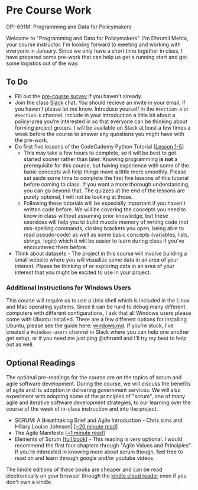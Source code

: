# Pre Course Work

DPI-691M: Programming and Data for Policymakers

Welcome to "Programming and Data for Policymakers". I'm Dhrumil Mehta, your course instructor. I'm looking forward to meeting and working with everyone in January. Since we only have a short time together in class, I have prepared some pre-work that can help us get a running start and get some logistics out of the way.

## To Do

* Fill out the [pre-course survey](https://docs.google.com/forms/d/e/1FAIpQLSdSCZS-Hs4oD6yvFxUipPiEVmNv-dCM5RuZKsqKdLXWII9ZZQ/viewform?usp=sf_link) if you haven't already.
* Join the class [Slack](https://code4policy.slack.com) chat. You should recieve an invite in your email, if you haven't please let me know. Introduce yourself in the `#section-a` or `#section-b` channel. Include in your introduction a little bit about a policy-area you’re interested in so that everyone can be thinking about forming project groups. I will be available on Slack at least a few times a week before the course to answer any questions you might have with the pre-work.
* Do first five lessons of the CodeCademy Python Tutorial [[Lesson 1-5](https://www.codecademy.com/learn/learn-python)]
	- This may take a few hours to complete, so it will be best to get started sooner rather than later. Knowing programming **is not** a prerequisite for this course, but having experience with some of the basic concepts will help things move a little more smoothly. Please set aside some time to complete the first five lessons of this tutorial before coming to class. If you want a more thorough understanding, you can go beyond that. The quizzes at the end of the lessons are purely optional, I will not be looking at those.
	- Following these tutorials will be especially important if you haven't written code before. We will be covering the concepts you need to know in class without assuming prior knowledge, but these exersices will help you to build muscle memory of writing code (not mis-spelling commands, closing brackets you open, being able to read pseudo-code) as well as some basic concepts (variables, lists, strings, logic) which it will be easier to learn during class if you've encountered them before.
* Think about datasets - The project in this course will involve building a small website where you will visualize some data in an area of your interest. Please be thinking of or exploring data in an area of your interest that you might be excited to use in your project.

### Additional Instructions for Windows Users

This course will require us to use a Unix shell which is included in the Linux and Mac operating systems. Since it can be hard to debug many different computers with different configurations, I ask that all Windows users please come with Ubuntu installed. There are a few different options for installing Ubuntu, please see the guide here: [windows.md](windows.md). If you're stuck, I've created a `#windows-users` channel in Slack where you can help one another get setup, or if you need me just ping @dhrumil and I'll try my best to help out as well.

## Optional Readings
The optional pre-readings for the course are on the topics of scrum and agile software development. During the course, we will discuss the benefits of agile and its adoption in delivering government services. We will also experiment with adopting some of the principles of "scrum", one of many agile and iterative software development strategies, to our learning over the course of the week of in-class instruction and into the project.

* SCRUM: A Breathtaking Brief and Agile Introduction - Chris sims and Hillary Louise Johnson] [[~20 minute read](https://www.amazon.com/Scrum-Breathtakingly-Brief-Agile-Introduction/dp/193796504X)]
* The Agile Manifesto [[~1 minute read](http://agilemanifesto.org/)]
* Elements of Scrum [[full book](https://www.amazon.com/gp/product/B004O0U74Q/ref=oh_aui_d_detailpage_o00_?ie=UTF8&psc=1)]	- This reading is very optional. I would recommend the first four chapters through "Agile Values and Principles". If you're interested in knowing more about scrum though, feel free to read on and learn through google and/or youtube videos.

The kindle editions of these books are cheaper and can be read electronically on your browser through the [kindle cloud reader](https://read.amazon.com/) even if you don't own a kindle.
